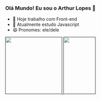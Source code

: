 ### Olá Mundo! Eu sou o Arthur Lopes 👋

- 🔭 Hoje trabalho com Front-end
- 🌱 Atualmente estudo Javascript
- 😄 Pronomes: ele/dele

<div>
  <a href=>
  <img height="180em" widht="45%" src="https://github-readme-stats.vercel.app/api?username=ArthurLopesdev&show_icons=true&theme=dracula&include_all_commits=true&count_private=true" />
  <img height="180em" width="45%" src="https://github-readme-stats.vercel.app/api/top-langs/?username=ArthurLopesdev&layout=compact&langs_count=16&theme=dracula"/>
</div>
